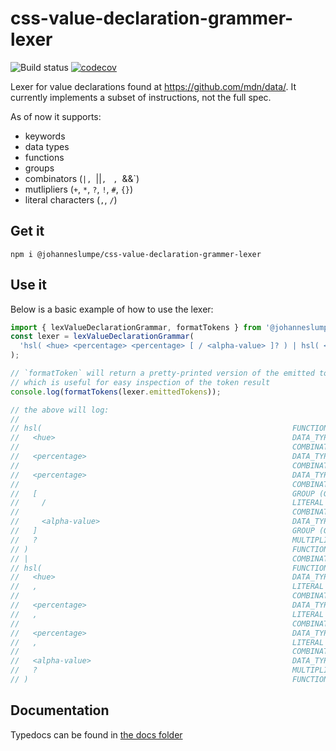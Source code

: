 # css-value-declaration-grammer-lexer

![Build status](https://travis-ci.org/johanneslumpe/css-value-declaration-grammer-lexer.svg?branch=master)
[![codecov](https://codecov.io/gh/johanneslumpe/css-value-declaration-grammer-lexer/branch/master/graph/badge.svg)](https://codecov.io/gh/johanneslumpe/css-value-declaration-grammer-lexer)

Lexer for value declarations found at https://github.com/mdn/data/. It currently implements a subset of instructions, not the full spec.

As of now it supports:
* keywords
* data types
* functions
* groups
* combinators (`|, `||`, ` `, `&&`)
* mutlipliers (`+`, `*`, `?`, `!`, `#`, `{}`)
* literal characters (`,`, `/`)

## Get it

`npm i @johanneslumpe/css-value-declaration-grammer-lexer`

## Use it

Below is a basic example of how to use the lexer:

```ts
import { lexValueDeclarationGrammar, formatTokens } from '@johanneslumpe/css-value-declaration-grammer-lexer';
const lexer = lexValueDeclarationGrammar(
  'hsl( <hue> <percentage> <percentage> [ / <alpha-value> ]? ) | hsl( <hue>, <percentage>, <percentage>, <alpha-value>? )',
);

// `formatToken` will return a pretty-printed version of the emitted tokens
// which is useful for easy inspection of the token result
console.log(formatTokens(lexer.emittedTokens));

// the above will log:
//
// hsl(                                                        FUNCTION (FUNCTION_START)
//   <hue>                                                     DATA_TYPE (BASIC)
//                                                             COMBINATOR (JUXTAPOSITION)
//   <percentage>                                              DATA_TYPE (BASIC)
//                                                             COMBINATOR (JUXTAPOSITION)
//   <percentage>                                              DATA_TYPE (BASIC)
//                                                             COMBINATOR (JUXTAPOSITION)
//   [                                                         GROUP (GROUP_START)
//     /                                                       LITERAL
//                                                             COMBINATOR (JUXTAPOSITION)
//     <alpha-value>                                           DATA_TYPE (BASIC)
//   ]                                                         GROUP (GROUP_END)
//   ?                                                         MULTIPLIER (QUESTION_MARK)
// )                                                           FUNCTION (FUNCTION_END)
// |                                                           COMBINATOR (SINGLE_BAR)
// hsl(                                                        FUNCTION (FUNCTION_START)
//   <hue>                                                     DATA_TYPE (BASIC)
//   ,                                                         LITERAL
//                                                             COMBINATOR (JUXTAPOSITION)
//   <percentage>                                              DATA_TYPE (BASIC)
//   ,                                                         LITERAL
//                                                             COMBINATOR (JUXTAPOSITION)
//   <percentage>                                              DATA_TYPE (BASIC)
//   ,                                                         LITERAL
//                                                             COMBINATOR (JUXTAPOSITION)
//   <alpha-value>                                             DATA_TYPE (BASIC)
//   ?                                                         MULTIPLIER (QUESTION_MARK)
// )                                                           FUNCTION (FUNCTION_END)
```

## Documentation

Typedocs can be found in [the docs folder](docs/README.md)